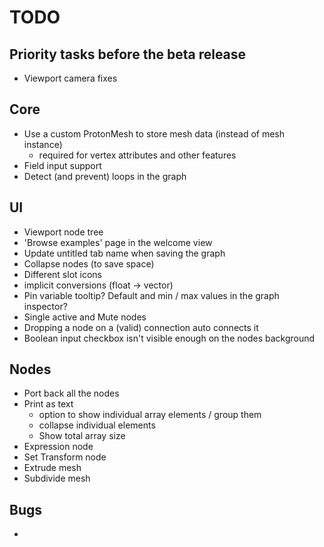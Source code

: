 # TODO

## Priority tasks before the beta release
+ Viewport camera fixes

## Core
+ Use a custom ProtonMesh to store mesh data (instead of mesh instance)
	- required for vertex attributes and other features
+ Field input support
+ Detect (and prevent) loops in the graph

## UI
+ Viewport node tree
+ 'Browse examples' page in the welcome view
+ Update untitled tab name when saving the graph
+ Collapse nodes (to save space)
+ Different slot icons
+ implicit conversions (float -> vector)
+ Pin variable tooltip? Default and min / max values in the graph inspector?
+ Single active and Mute nodes
+ Dropping a node on a (valid) connection auto connects it
+ Boolean input checkbox isn't visible enough on the nodes background

## Nodes
+ Port back all the nodes
+ Print as text
	- option to show individual array elements / group them
	- collapse individual elements
	- Show total array size
+ Expression node
+ Set Transform node
+ Extrude mesh
+ Subdivide mesh

## Bugs
+
